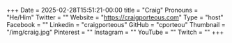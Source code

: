 +++
Date = 2025-02-28T15:51:21-00:00
title = "Craig"
Pronouns = "He/Him"
Twitter = ""
Website = "https://craigporteous.com"
Type = "host"
Facebook = ""
Linkedin = "craigporteous"
GitHub = "cporteou"
Thumbnail = "/img/craig.jpg"
Pinterest = ""
Instagram = ""
YouTube = ""
Twitch = ""
+++
